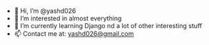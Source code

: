- 👋 Hi, I’m @yashd026
- 👀 I’m interested in almost everything
- 🌱 I’m currently learning Django nd a lot of other interesting stuff
- 📫 Contact me at: yashd026@gmail.com

<!---
yashd026/yashd026 is a ✨ special ✨ repository because its `README.md` (this file) appears on your GitHub profile.
You can click the Preview link to take a look at your changes.
--->
